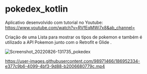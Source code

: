 # pokedex_kotlin

Aplicativo desenvolvido com tutorial no Youtube: 
https://www.youtube.com/watch?v=RVfEqMWi7x8&ab_channel=



Criação de uma Lista para mostrar os tipos de pokemon e também é utilizado a API Pokemon junto com o Retrofit e Glide .




![Screenshot_20220826-131735_pokedex](https://user-images.githubusercontent.com/98971466/186951636-eab550bf-f626-4549-8de4-302f54916c0c.png)




https://user-images.githubusercontent.com/98971466/186952334-e377c9b6-4099-4bf3-9d88-b2006680779c.mp4

